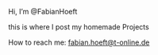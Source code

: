Hi, I’m @FabianHoeft

this is where I post my homemade Projects

How to reach me: fabian.hoeft@t-online.de

